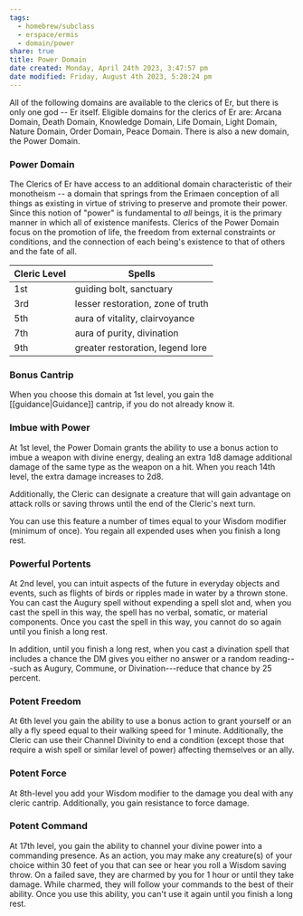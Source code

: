```yaml
---
tags:
  - homebrew/subclass
  - erspace/ermis
  - domain/power
share: true
title: Power Domain
date created: Monday, April 24th 2023, 3:47:57 pm
date modified: Friday, August 4th 2023, 5:20:24 pm
---
```


All of the following domains are available to the clerics of Er, but there is only one god -- Er itself. Eligible domains for the clerics of Er are: Arcana Domain, Death Domain, Knowledge Domain, Life Domain, Light Domain, Nature Domain, Order Domain, Peace Domain. There is also a new domain, the Power Domain.

### Power Domain

The Clerics of Er have access to an additional domain characteristic of their monotheism -- a domain that springs from the Erimaen conception of all things as existing in virtue of striving to preserve and promote their power. Since this notion of "power" is fundamental to *all* beings, it is the primary manner in which all of existence manifests. Clerics of the Power Domain focus on the promotion of life, the freedom from external constraints or conditions, and the connection of each being's existence to that of others and the fate of all.

| Cleric Level | Spells                         |
|--------------|--------------------------------|
| 1st          | guiding bolt, sanctuary        |
| 3rd          | lesser restoration, zone of truth |
| 5th          | aura of vitality, clairvoyance |
| 7th          | aura of purity, divination     |
| 9th          | greater restoration, legend lore |

### Bonus Cantrip

When you choose this domain at 1st level, you gain the [[guidance|Guidance]] cantrip, if you do not already know it.

### Imbue with Power

At 1st level, the Power Domain grants the ability to use a bonus action to imbue a weapon with divine energy, dealing an extra 1d8 damage additional damage of the same type as the weapon on a hit. When you reach 14th level, the extra damage increases to 2d8.

Additionally, the Cleric can designate a creature that will gain advantage on attack rolls or saving throws until the end of the Cleric's next turn.

You can use this feature a number of times equal to your Wisdom modifier (minimum of once). You regain all expended uses when you finish a long rest.

### Powerful Portents

At 2nd level, you can intuit aspects of the future in everyday objects and events, such as flights of birds or ripples made in water by a thrown stone. You can cast the Augury spell without expending a spell slot and, when you cast the spell in this way, the spell has no verbal, somatic, or material components. Once you cast the spell in this way, you cannot do so again until you finish a long rest.

In addition, until you finish a long rest, when you cast a divination spell that includes a chance the DM gives you either no answer or a random reading---such as Augury, Commune, or Divination---reduce that chance by 25 percent.

### Potent Freedom

At 6th level you gain the ability to use a bonus action to grant yourself or an ally a fly speed equal to their walking speed for 1 minute. Additionally, the Cleric can use their Channel Divinity to end a condition (except those that require a wish spell or similar level of power) affecting themselves or an ally.

### Potent Force

At 8th-level you add your Wisdom modifier to the damage you deal with any cleric cantrip. Additionally, you gain resistance to force damage.

### Potent Command

At 17th level, you gain the ability to channel your divine power into a commanding presence. As an action, you may make any creature(s) of your choice within 30 feet of you that can see or hear you roll a Wisdom saving throw. On a failed save, they are charmed by you for 1 hour or until they take damage. While charmed, they will follow your commands to the best of their ability. Once you use this ability, you can't use it again until you finish a long rest.
